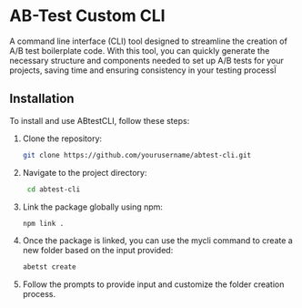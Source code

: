 # AB-Test Custom CLI

A command line interface (CLI) tool designed to streamline the creation of A/B test boilerplate code. With this tool, you can quickly generate the necessary structure and components needed to set up A/B tests for your projects, saving time and ensuring consistency in your testing processÏ

## Installation

To install and use ABtestCLI, follow these steps:

1. Clone the repository:
   ```bash
   git clone https://github.com/yourusername/abtest-cli.git

2. Navigate to the project directory:
   ```bash
    cd abtest-cli
3. Link the package globally using npm:
   ```bash
   npm link .
4. Once the package is linked, you can use the mycli command to create a new folder based on the input provided:
   ```bash
   abetst create

5. Follow the prompts to provide input and customize the folder creation process.


